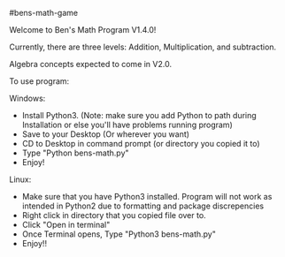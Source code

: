 #bens-math-game

Welcome to Ben's Math Program V1.4.0!

Currently, there are three levels: Addition, Multiplication, and subtraction.

Algebra concepts expected to come in V2.0.


To use program:

Windows:
- Install Python3. (Note: make sure you add Python to path during Installation or else you'll have problems running program)
- Save to your Desktop (Or wherever you want)
- CD to Desktop in command prompt (or directory you copied it to)
- Type "Python bens-math.py"
- Enjoy!

Linux:
- Make sure that you have Python3 installed. Program will not work as intended in Python2 due to formatting and package discrepencies
- Right click in directory that you copied file over to.
- Click "Open in terminal"
- Once Terminal opens, Type "Python3 bens-math.py"
- Enjoy!!
